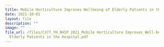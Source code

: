 ```yaml
---
title: Mobile Horticulture Improves Wellbeing of Elderly Patients in the Hospital
date: 2021-10-01
layout: file
description: ""
image: ""
file_url: /files/C377_YH_NHIP 2021_Mobile Horticulture Improves Well-being of
  Elderly Patients in the Hospital.pdf
---
```

